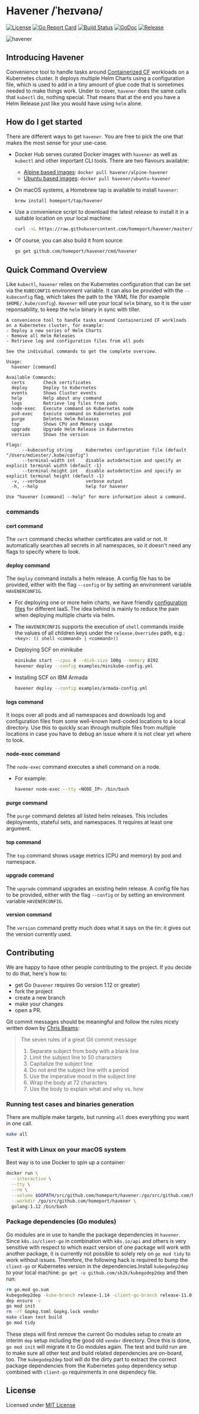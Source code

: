 # Havener /ˈheɪvənə/

[![License](https://img.shields.io/github/license/homeport/havener.svg)](https://github.com/homeport/havener/blob/master/LICENSE)
[![Go Report Card](https://goreportcard.com/badge/github.com/homeport/havener)](https://goreportcard.com/report/github.com/homeport/havener)
[![Build Status](https://travis-ci.org/homeport/havener.svg?branch=develop)](https://travis-ci.org/homeport/havener)
[![GoDoc](https://godoc.org/github.com/homeport/havener?status.svg)](https://godoc.org/github.com/homeport/havener)
[![Release](https://img.shields.io/github/release/homeport/havener.svg)](https://github.com/homeport/havener/releases/latest)

![havener](.docs/logo.svg?raw=true "Havener logo - four stripes symbolising the rank of a harbourmaster inside a gearwheel")

## Introducing Havener

Convenience tool to handle tasks around [Containerized CF](https://www.pivotaltracker.com/n/projects/2192232) workloads on a Kubernetes cluster. It deploys multiple Helm Charts using a configuration file, which is used to add in a tiny amount of glue code that is sometimes needed to make things work. Under to cover, `havener` does the same calls that `kubectl` do, nothing special. That means that at the end you have a Helm Release just like you would have using `helm` alone.

## How do I get started

There are different ways to get `havener`. You are free to pick the one that makes the most sense for your use-case.

- Docker Hub serves curated Docker images with `havener` as well as  `kubectl` and other important CLI tools. There are two flavours available:
  - [Alpine based images](https://hub.docker.com/r/havener/alpine-havener/): `docker pull havener/alpine-havener`
  - [Ubuntu based images](https://hub.docker.com/r/havener/ubuntu-havener/): `docker pull havener/ubuntu-havener`
- On macOS systems, a Homebrew tap is available to install `havener`:

  ```sh
  brew install homeport/tap/havener
  ```

- Use a convenience script to download the latest release to install it in a suitable location on your local machine:

  ```sh
  curl -sL https://raw.githubusercontent.com/homeport/havener/master/scripts/download-latest.sh | bash
  ```

- Of course, you can also build it from source:

  ```sh
  go get github.com/homeport/havener/cmd/havener
  ```

## Quick Command Overview

Like `kubectl`, `havener` relies on the Kubernetes configuration that can be set via the `KUBECONFIG` environment variable. It can also be provided with the `--kubeconfig` flag, which takes the path to the YAML file (for example `$HOME/.kube/config`). `Havener` will use your local `helm` binary, so it is the user reponsability, to keep the `helm` binary in sync with tiller.
 
```text
A convenience tool to handle tasks around Containerized CF workloads on a Kubernetes cluster, for example:
- Deploy a new series of Helm Charts
- Remove all Helm Releases
- Retrieve log and configuration files from all pods

See the individual commands to get the complete overview.

Usage:
  havener [command]

Available Commands:
  certs       Check certificates
  deploy      Deploy to Kubernetes
  events      Shows Cluster events
  help        Help about any command
  logs        Retrieve log files from pods
  node-exec   Execute command on Kubernetes node
  pod-exec    Execute command on Kubernetes pod
  purge       Deletes Helm Releases
  top         Shows CPU and Memory usage
  upgrade     Upgrade Helm Release in Kubernetes
  version     Shows the version

Flags:
      --kubeconfig string     Kubernetes configuration file (default "/Users/mdiester/.kube/config")
      --terminal-width int    disable autodetection and specify an explicit terminal width (default -1)
      --terminal-height int   disable autodetection and specify an explicit terminal height (default -1)
  -v, --verbose               verbose output
  -h, --help                  help for havener

Use "havener [command] --help" for more information about a command.
```

### commands

#### cert command

The `cert` command checks whether certificates are valid or not. It automatically searches all secrets in all namespaces, so it doesn't need any flags to specify where to look.

#### deploy command

The `deploy` command installs a helm release. A config file has to be provided, either with the flag `--config` or by setting an environment variable `HAVENERCONFIG`.

- For deploying one or more helm charts, we have friendly [configuration files](https://github.com/homeport/havener/tree/develop/examples) for different IaaS. The idea behind is mainly to reduce the pain when deploying multiple charts via helm.
- The `HAVENERCONFIG` supports the execution of `shell` commands inside the values of all children keys under the `release.Overrides` path, e.g.:
   `<key>: (( shell <command> | <command>))`
- Deploying SCF on minikube

   ```sh
   minikube start --cpus 4 --disk-size 100g --memory 8192
   havener deploy --config examples/minikube-config.yml
   ```

- Installing SCF on IBM Armada

  ```sh
  havener deploy --config examples/armada-config.yml
  ```

#### logs command

It loops over all pods and all namespaces and downloads log and configuration files from some well-known hard-coded locations to a local directory. Use this to quickly scan through multiple files from multiple locations in case you have to debug an issue where it is not clear yet where to look.

#### node-exec command

The `node-exec` command executes a shell command on a node.

- For example:

  ```sh
  havener node-exec --tty <NODE_IP> /bin/bash
  ```

#### purge command

The `purge` command deletes all listed helm releases. This includes deployments, stateful sets, and namespaces. It requires at least one argument.

#### top command

The `top` command shows usage metrics (CPU and memory) by pod and namespace.

#### upgrade command

The `upgrade` command upgrades an existing helm release. A config file has to be provided, either with the flag `--config` or by setting an environment variable `HAVENERCONFIG`.

#### version command

The `version` command pretty much does what it says on the tin: it gives out the version currently used.

## Contributing

We are happy to have other people contributing to the project. If you decide to do that, here's how to:

- get Go (`havener` requires Go version 1.12 or greater)
- fork the project
- create a new branch
- make your changes
- open a PR.

Git commit messages should be meaningful and follow the rules nicely written down by [Chris Beams](https://chris.beams.io/posts/git-commit/):
> The seven rules of a great Git commit message
>
> 1. Separate subject from body with a blank line
> 1. Limit the subject line to 50 characters
> 1. Capitalize the subject line
> 1. Do not end the subject line with a period
> 1. Use the imperative mood in the subject line
> 1. Wrap the body at 72 characters
> 1. Use the body to explain what and why vs. how

### Running test cases and binaries generation

There are multiple make targets, but running `all` does everything you want in one call.

```sh
make all
```

### Test it with Linux on your macOS system

Best way is to use Docker to spin up a container:

```sh
docker run \
  --interactive \
  --tty \
  --rm \
  --volume $GOPATH/src/github.com/homeport/havener:/go/src/github.com/homeport/havener \
  --workdir /go/src/github.com/homeport/havener \
  golang:1.12 /bin/bash
```

### Package dependencies (Go modules)

Go modules are in use to handle the package dependencies in `havener`. Since `k8s.io/client-go` in combination with `k8s.io/api` and others is very sensitive with respect to which exact version of one package will work with another package, it is currently not possible to solely rely on `go mod tidy` to work without issues. Therefore, the following hack is required to bump the `client-go` or Kubernetes version in the dependencies.Install `kubegodep2dep` to your local machine: `go get -u github.com/sh2k/kubegodep2dep` and then run:

```sh
rm go.mod go.sum
kubegodep2dep -kube-branch release-1.14 -client-go-branch release-11.0 >Gopkg.toml
dep ensure -v
go mod init
rm -rf Gopkg.toml Gopkg.lock vendor
make clean test build
go mod tidy
```

These steps will first remove the current Go modules setup to create an interim `dep` setup including the good old `vendor` directory. Once this is done, `go mod init` will migrate it to Go modules again. The test and build run are to make sure all other test and build related dependencies are on-board, too. The `kubegodep2dep` tool will do the dirty part to extract the correct package dependencies from the Kubernetes `godep` dependency setup combined with `client-go` requirements in one dependecy file.

## License

Licensed under [MIT License](https://github.com/homeport/havener/blob/master/LICENSE)
